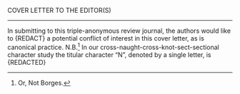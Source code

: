 
COVER LETTER TO THE EDITOR(S)

---
In submitting to this triple-anonymous review journal, the authors would like to {REDACT} a potential conflict of interest in this cover letter, as is canonical practice. N.B.[^N.B.] In our cross-naught-cross-knot-sect-sectional character study the titular character “N”, denoted by a single letter, is {REDACTED}
[^N.B.]: Or, Not Borges.
